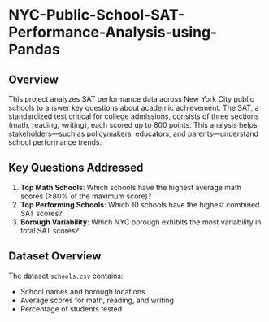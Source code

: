 # NYC-Public-School-SAT-Performance-Analysis-using-Pandas

## Overview
This project analyzes SAT performance data across New York City public schools to answer key questions about academic achievement. The SAT, a standardized test critical for college admissions, consists of three sections (math, reading, writing), each scored up to 800 points. This analysis helps stakeholders—such as policymakers, educators, and parents—understand school performance trends.

## Key Questions Addressed
1. **Top Math Schools**: Which schools have the highest average math scores (≥80% of the maximum score)?
2. **Top Performing Schools**: Which 10 schools have the highest combined SAT scores?
3. **Borough Variability**: Which NYC borough exhibits the most variability in total SAT scores?

## Dataset Overview
The dataset `schools.csv` contains:
- School names and borough locations
- Average scores for math, reading, and writing
- Percentage of students tested
